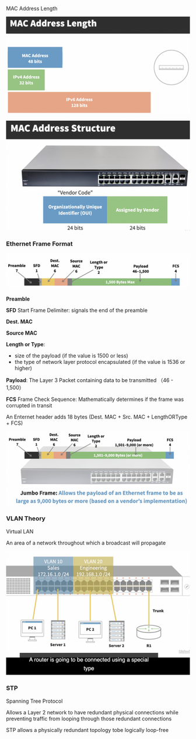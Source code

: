 MAC Address Length

![image-20220905222608214](assets/image-20220905222608214.png)



![image-20220905224351490](assets/image-20220905224351490.png)





### Ethernet Frame Format

<img src="assets/image-20220905230053870.png" alt="image-20220905230053870" style="zoom:50%;" />



**Preamble**

**SFD** Start Frame Delimiter: signals the end of the preamble

**Dest. MAC**

**Source MAC**

**Length or Type**: 

* size of the payload (if the value is 1500 or less)
* the type of network layer protocol encapsulated (if the value is 1536 or higher)

**Payload**: The Layer 3 Packet containing data to be transmitted （46 - 1,500）

**FCS** Frame Check Sequence: Mathematically determines if the frame was corrupted in transit 



An Enternet header adds 18 bytes (Dest. MAC + Src. MAC + LengthORType + FCS)

![image-20220905230247849](assets/image-20220905230247849.png)



### VLAN Theory

Virtual LAN

An area of a network throughout which a broadcast will propagate

![image-20220905230643600](assets/image-20220905230643600.png)





### STP

Spanning Tree Protocol

Allows a Layer 2 network to have redundant physical connections while preventing traffic from looping through those redundant connections



STP allows a physically redundant topology tobe logically loop-free

